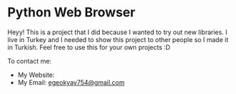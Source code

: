 # Python Web Browser

Heyy! This is a project that I did because I wanted to try out new libraries. I live in Turkey and I needed to show this project to other people so I made it in Turkish. Feel free to use this for your own projects :D

To contact me:
- My Website:
- My Email: egeokyay754@gmail.com
